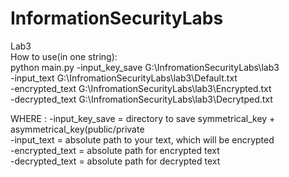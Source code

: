 # InformationSecurityLabs                                                                                                                                                                                                
Lab3                                                                                                                                                                                                                                                                                                                                
How to use(in one string):                                                                                                                                                                                                
python main.py -input_key_save G:\InfromationSecurityLabs\lab3                                                                                                                                                                              
-input_text G:\InfromationSecurityLabs\lab3\Default.txt                                                                                                                                                                               
-encrypted_text G:\InfromationSecurityLabs\lab3\Encrypted.txt                                                                                                                                                                               
-decrypted_text G:\InfromationSecurityLabs\lab3\Decrytped.txt                                                                                                                                                                              
                                                                                                                                
WHERE :                                                                                                                                                                                   -input_key_save = directory to save symmetrical_key + asymmetrical_key(public/private    <br />                                                                                                                                                                                                                                                                              -input_text = absolute path to your text, which will be encrypted                  <br />                                                                                                                                                                                                                                                                                       -encrypted_text = absolute path for encrypted text                        <br />                                                                                                                                                                                                                                                                                               -decrypted_text = absolute path for decrypted text                     <br />                                                                                                                                                                                      
